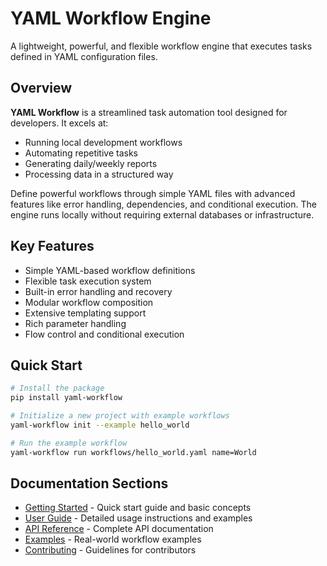 # YAML Workflow Engine

A lightweight, powerful, and flexible workflow engine that executes tasks defined in YAML configuration files.

## Overview

**YAML Workflow** is a streamlined task automation tool designed for developers. It excels at:
- Running local development workflows
- Automating repetitive tasks
- Generating daily/weekly reports
- Processing data in a structured way

Define powerful workflows through simple YAML files with advanced features like error handling, dependencies, and conditional execution. The engine runs locally without requiring external databases or infrastructure.

## Key Features

- Simple YAML-based workflow definitions
- Flexible task execution system
- Built-in error handling and recovery
- Modular workflow composition
- Extensive templating support
- Rich parameter handling
- Flow control and conditional execution

## Quick Start

```bash
# Install the package
pip install yaml-workflow

# Initialize a new project with example workflows
yaml-workflow init --example hello_world

# Run the example workflow
yaml-workflow run workflows/hello_world.yaml name=World
```

## Documentation Sections

- [Getting Started](guide/getting-started.md) - Quick start guide and basic concepts
- [User Guide](guide/getting-started.md) - Detailed usage instructions and examples
- [API Reference](reference/) - Complete API documentation
- [Examples](examples/basic-workflow.md) - Real-world workflow examples
- [Contributing](development.md) - Guidelines for contributors 